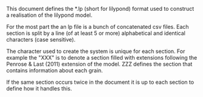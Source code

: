 This document defines the \*.lp (short for lilypond) format used
to construct a realisation of the lilypond model.

For the most part the an lp file is a bunch of concatenated csv files.
Each section is split by a line (of at least 5 or more) alphabetical and
identical characters (case sensitive).

The character used to create the system is unique for each section.
For example the "XXX" is to denote a section filled with extensions
following the Penrose & Last (2011) extension of the model. ZZZ defines
the section that contains information about each grain.

If the same section occurs twice in the document it is up to each
section to define how it handles this.

